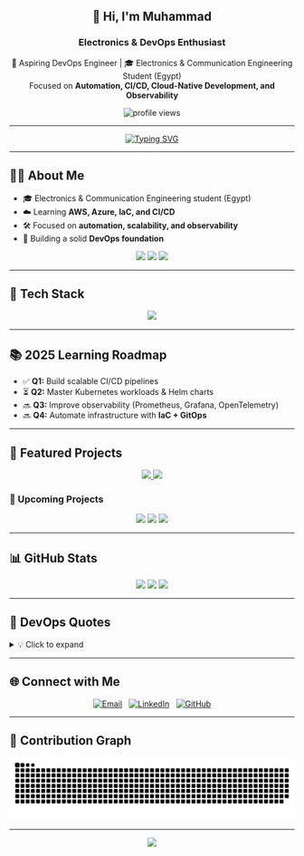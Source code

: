 <!-- Profile Header -->
<h2 align="center">👋 Hi, I'm Muhammad</h2>
<h3 align="center">Electronics & DevOps Enthusiast</h3>

<p align="center">
🚀 Aspiring DevOps Engineer | 🎓 Electronics & Communication Engineering Student (Egypt)<br>
Focused on <b>Automation, CI/CD, Cloud-Native Development, and Observability</b>
</p>

<p align="center"> 
  <img src="https://komarev.com/ghpvc/?username=Muhammad-296&label=Profile+Views&color=0e75b6&style=flat" alt="profile views"/>
</p>

---

<!-- Typing Animation -->
<p align="center">
  <a href="https://git.io/typing-svg">
    <img src="https://readme-typing-svg.herokuapp.com?font=Fira+Code&pause=1000&color=0CF7D0&center=true&vCenter=true&width=550&lines=Automation+•+CI%2FCD+•+Cloud;Always+Learning+•+Always+Building;Electronics+%2B+DevOps+Mindset" alt="Typing SVG"/>
  </a>
</p>

---

## 👨‍💻 About Me  

- 🎓 Electronics & Communication Engineering student (Egypt)  
- ☁️ Learning **AWS, Azure, IaC, and CI/CD**  
- 🛠️ Focused on **automation, scalability, and observability**  
- 📌 Building a solid **DevOps foundation**  

<p align="center">
  <img src="https://img.shields.io/badge/DevOps-Engineer%20in%20Progress-blue?style=flat&logo=devops"/>
  <img src="https://img.shields.io/badge/Cloud-AWS%20|%20Azure-orange?style=flat&logo=cloud"/>
  <img src="https://img.shields.io/badge/Linux-Enthusiast-gray?style=flat&logo=linux"/>
</p>

---

## 🔧 Tech Stack  

<p align="center">
  <img src="https://skillicons.dev/icons?i=aws,azure,terraform,githubactions,jenkins,docker,kubernetes,nginx,mysql,postman,linux,vscode,git,bash,python" height="45"/>
</p>

---

## 📚 2025 Learning Roadmap  

- ✅ **Q1:** Build scalable CI/CD pipelines  
- ⏳ **Q2:** Master Kubernetes workloads & Helm charts  
- 🔜 **Q3:** Improve observability (Prometheus, Grafana, OpenTelemetry)  
- 🔜 **Q4:** Automate infrastructure with **IaC + GitOps**  

---

## 🚀 Featured Projects  

<p align="center">
  <a href="https://github.com/Muhammad-296/Flight-Reservation-App">
    <img src="https://github-readme-stats.vercel.app/api/pin/?username=Muhammad-296&repo=Flight-Reservation-App&theme=tokyonight&hide_border=true&v=2" />
  </a>
  <a href="https://github.com/Muhammad-296/your-devops-project">
    <img src="https://github-readme-stats.vercel.app/api/pin/?username=Muhammad-296&repo=your-devops-project&theme=tokyonight&hide_border=true&v=2" />
  </a>
</p>

### 🔮 Upcoming Projects  
<p align="center">
  <img src="https://img.shields.io/badge/📦-CI%2FCD%20Pipeline%20Demo-informational?style=for-the-badge&logo=githubactions"/>
  <img src="https://img.shields.io/badge/☸️-Kubernetes%20Monitoring%20Lab-success?style=for-the-badge&logo=kubernetes"/>
  <img src="https://img.shields.io/badge/📊-Observability%20with%20Grafana%20%26%20Prometheus-critical?style=for-the-badge&logo=grafana"/>
</p>

---

## 📊 GitHub Stats  

<p align="center">
  <img src="https://github-readme-stats.vercel.app/api?username=Muhammad-296&show_icons=true&theme=tokyonight&hide_border=true&count_private=true" height="160"/>
  <img src="https://github-readme-streak-stats.herokuapp.com/?user=Muhammad-296&theme=tokyonight&hide_border=true" height="160"/>
  <img src="https://github-readme-stats.vercel.app/api/top-langs/?username=Muhammad-296&layout=compact&theme=tokyonight&hide_border=true" height="160"/>
</p>

---

## 📖 DevOps Quotes  

<details>
  <summary>💡 Click to expand</summary>
  <i>"You build it, you run it." – Werner Vogels, Amazon CTO</i><br>
  <i>"Move fast, break things, learn faster." – DevOps Culture</i><br>
  <i>"Automate everything you can." – Unknown</i>
</details>

---

## 🌐 Connect with Me  

<p align="center">
  <a href="mailto:muhammad.al.ajami.se@gmail.com"><img src="https://img.icons8.com/color/48/gmail-new.png" width="40" alt="Email"/></a>
  &nbsp;
  <a href="https://www.linkedin.com/in/muhammad-abdulhamid/"><img src="https://img.icons8.com/color/48/linkedin.png" width="40" alt="LinkedIn"/></a>
  &nbsp;
  <a href="https://github.com/Muhammad-296"><img src="https://img.icons8.com/material-outlined/48/github.png" width="40" alt="GitHub"/></a>
</p>

---

## 🐍 Contribution Graph  

<p align="center">
  <img src="https://github.com/Platane/snk/raw/output/github-contribution-grid-snake.svg" alt="snake animation"/>
</p>

---

<p align="center">
  <a href="https://github.com/Muhammad-296?tab=repositories">
    <img src="https://img.shields.io/badge/⭐-Star%20my%20repos-yellow?style=for-the-badge" />
  </a>
</p>
